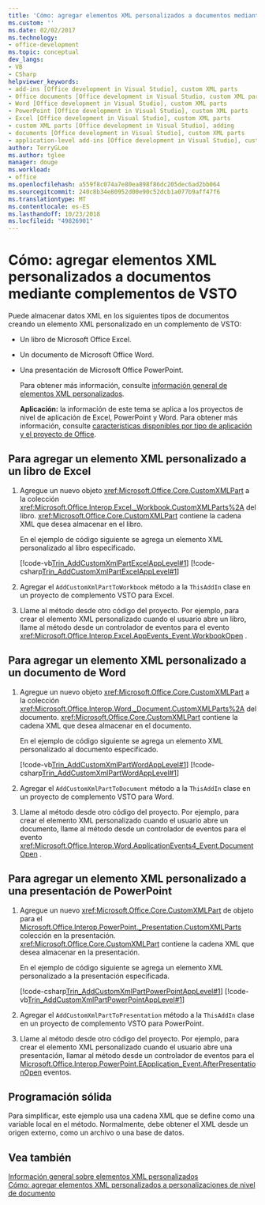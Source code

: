 ```yaml
---
title: 'Cómo: agregar elementos XML personalizados a documentos mediante complementos de VSTO'
ms.custom: ''
ms.date: 02/02/2017
ms.technology:
- office-development
ms.topic: conceptual
dev_langs:
- VB
- CSharp
helpviewer_keywords:
- add-ins [Office development in Visual Studio], custom XML parts
- Office documents [Office development in Visual Studio, custom XML parts
- Word [Office development in Visual Studio], custom XML parts
- PowerPoint [Office development in Visual Studio], custom XML parts
- Excel [Office development in Visual Studio], custom XML parts
- custom XML parts [Office development in Visual Studio], adding
- documents [Office development in Visual Studio], custom XML parts
- application-level add-ins [Office development in Visual Studio], custom XML parts
author: TerryGLee
ms.author: tglee
manager: douge
ms.workload:
- office
ms.openlocfilehash: a559f8c074a7e80ea898f86dc205dec6ad2bb064
ms.sourcegitcommit: 240c8b34e80952d00e90c52dcb1a077b9aff47f6
ms.translationtype: MT
ms.contentlocale: es-ES
ms.lasthandoff: 10/23/2018
ms.locfileid: "49826901"
---
```

# <a name="how-to-add-custom-xml-parts-to-documents-by-using-vsto-add-ins"></a>Cómo: agregar elementos XML personalizados a documentos mediante complementos de VSTO
  Puede almacenar datos XML en los siguientes tipos de documentos creando un elemento XML personalizado en un complemento de VSTO:  
  
- Un libro de Microsoft Office Excel.  
  
- Un documento de Microsoft Office Word.  
  
- Una presentación de Microsoft Office PowerPoint.  
  
  Para obtener más información, consulte [información general de elementos XML personalizados](../vsto/custom-xml-parts-overview.md).  
  
  **Aplicación:** la información de este tema se aplica a los proyectos de nivel de aplicación de Excel, PowerPoint y Word. Para obtener más información, consulte [características disponibles por tipo de aplicación y el proyecto de Office](../vsto/features-available-by-office-application-and-project-type.md).  
  
## <a name="to-add-a-custom-xml-part-to-an-excel-workbook"></a>Para agregar un elemento XML personalizado a un libro de Excel  
  
1.  Agregue un nuevo objeto <xref:Microsoft.Office.Core.CustomXMLPart> a la colección <xref:Microsoft.Office.Interop.Excel._Workbook.CustomXMLParts%2A> del libro. <xref:Microsoft.Office.Core.CustomXMLPart> contiene la cadena XML que desea almacenar en el libro.  
  
     En el ejemplo de código siguiente se agrega un elemento XML personalizado al libro especificado.  
  
     [!code-vb[Trin_AddCustomXmlPartExcelAppLevel#1](../vsto/codesnippet/VisualBasic/trin_addcustomxmlpartexcelapplevel/ThisAddIn.vb#1)]
     [!code-csharp[Trin_AddCustomXmlPartExcelAppLevel#1](../vsto/codesnippet/CSharp/Trin_AddCustomXmlPartExcelAppLevel/ThisAddIn.cs#1)]  
  
2.  Agregar el `AddCustomXmlPartToWorkbook` método a la `ThisAddIn` clase en un proyecto de complemento VSTO para Excel.  
  
3.  Llame al método desde otro código del proyecto. Por ejemplo, para crear el elemento XML personalizado cuando el usuario abre un libro, llame al método desde un controlador de eventos para el evento <xref:Microsoft.Office.Interop.Excel.AppEvents_Event.WorkbookOpen> .  
  
## <a name="to-add-a-custom-xml-part-to-a-word-document"></a>Para agregar un elemento XML personalizado a un documento de Word  
  
1.  Agregue un nuevo objeto <xref:Microsoft.Office.Core.CustomXMLPart> a la colección <xref:Microsoft.Office.Interop.Word._Document.CustomXMLParts%2A> del documento. <xref:Microsoft.Office.Core.CustomXMLPart> contiene la cadena XML que desea almacenar en el documento.  
  
     En el ejemplo de código siguiente se agrega un elemento XML personalizado al documento especificado.  
  
     [!code-vb[Trin_AddCustomXmlPartWordAppLevel#1](../vsto/codesnippet/VisualBasic/Trin_AddCustomXmlPartWordAppLevel/ThisAddIn.vb#1)]
     [!code-csharp[Trin_AddCustomXmlPartWordAppLevel#1](../vsto/codesnippet/CSharp/Trin_AddCustomXmlPartWordAppLevel/ThisAddIn.cs#1)]  
  
2.  Agregar el `AddCustomXmlPartToDocument` método a la `ThisAddIn` clase en un proyecto de complemento VSTO para Word.  
  
3.  Llame al método desde otro código del proyecto. Por ejemplo, para crear el elemento XML personalizado cuando el usuario abre un documento, llame al método desde un controlador de eventos para el evento <xref:Microsoft.Office.Interop.Word.ApplicationEvents4_Event.DocumentOpen> .  
  
## <a name="to-add-a-custom-xml-part-to-a-powerpoint-presentation"></a>Para agregar un elemento XML personalizado a una presentación de PowerPoint  
  
1.  Agregue un nuevo <xref:Microsoft.Office.Core.CustomXMLPart> de objeto para el [Microsoft.Office.Interop.PowerPoint._Presentation.CustomXMLParts](/previous-versions/office/developer/office-2010/ff760806%28v%3doffice.14%29) colección en la presentación. <xref:Microsoft.Office.Core.CustomXMLPart> contiene la cadena XML que desea almacenar en la presentación.  
  
     En el ejemplo de código siguiente se agrega un elemento XML personalizado a la presentación especificada.  
  
     [!code-csharp[Trin_AddCustomXmlPartPowerPointAppLevel#1](../vsto/codesnippet/CSharp/Trin_AddCustomXmlPartPowerPointAppLevel/ThisAddIn.cs#1)]
     [!code-vb[Trin_AddCustomXmlPartPowerPointAppLevel#1](../vsto/codesnippet/VisualBasic/Trin_AddCustomXmlPartPowerPointAppLevel/ThisAddIn.vb#1)]  
  
2.  Agregar el `AddCustomXmlPartToPresentation` método a la `ThisAddIn` clase en un proyecto de complemento VSTO para PowerPoint.  
  
3.  Llame al método desde otro código del proyecto. Por ejemplo, para crear el elemento XML personalizado cuando el usuario abre una presentación, llamar al método desde un controlador de eventos para el [Microsoft.Office.Interop.PowerPoint.EApplication_Event.AfterPresentationOpen](/previous-versions/office/developer/office-2010/ff762843(v=office.14)) eventos.  
  
## <a name="robust-programming"></a>Programación sólida  
 Para simplificar, este ejemplo usa una cadena XML que se define como una variable local en el método. Normalmente, debe obtener el XML desde un origen externo, como un archivo o una base de datos.  
  
## <a name="see-also"></a>Vea también  
 [Información general sobre elementos XML personalizados](../vsto/custom-xml-parts-overview.md)   
 [Cómo: agregar elementos XML personalizados a personalizaciones de nivel de documento](../vsto/how-to-add-custom-xml-parts-to-document-level-customizations.md)  
  
  